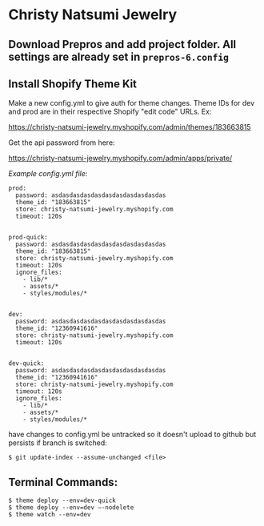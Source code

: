 # Christy Natsumi Jewelry


## Download Prepros and add project folder. All settings are already set in `prepros-6.config`


## Install Shopify Theme Kit

Make a new config.yml to give auth for theme changes. Theme IDs for dev and prod are in their respective Shopify "edit code" URLs. Ex:

https://christy-natsumi-jewelry.myshopify.com/admin/themes/183663815

Get the api password from here:

https://christy-natsumi-jewelry.myshopify.com/admin/apps/private/


_Example config.yml file:_


```
prod:
  password: asdasdasdasdasdasdasdasdasdasdas
  theme_id: "183663815"
  store: christy-natsumi-jewelry.myshopify.com
  timeout: 120s


prod-quick:
  password: asdasdasdasdasdasdasdasdasdasdas
  theme_id: "183663815"
  store: christy-natsumi-jewelry.myshopify.com
  timeout: 120s
  ignore_files:
    - lib/*
    - assets/*
    - styles/modules/*


dev:
  password: asdasdasdasdasdasdasdasdasdasdas
  theme_id: "12360941616"
  store: christy-natsumi-jewelry.myshopify.com
  timeout: 120s


dev-quick:
  password: asdasdasdasdasdasdasdasdasdasdas
  theme_id: "12360941616"
  store: christy-natsumi-jewelry.myshopify.com
  timeout: 120s
  ignore_files:
    - lib/*
    - assets/*
    - styles/modules/*
```

have changes to config.yml be untracked so it doesn't upload to github but persists if branch is switched:

`$ git update-index --assume-unchanged <file>`




## Terminal Commands:

```
$ theme deploy --env=dev-quick
$ theme deploy --env=dev —-nodelete
$ theme watch --env=dev
```

